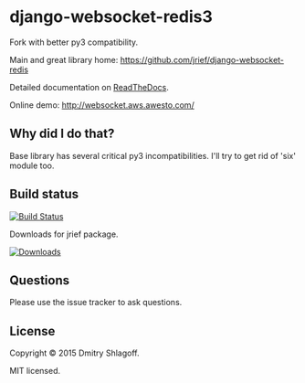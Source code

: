 django-websocket-redis3
======================

Fork with better py3 compatibility.

Main and great library home: https://github.com/jrief/django-websocket-redis

Detailed documentation on [ReadTheDocs](http://django-websocket-redis.readthedocs.org/en/latest/).

Online demo: http://websocket.aws.awesto.com/

Why did I do that?
------------------

Base library has several critical py3 incompatibilities. I'll try to get rid of 'six' module too.

Build status
------------

[![Build Status](https://travis-ci.org/0nkery/django-websocket-redis3.png?branch=master)](https://travis-ci.org/0nkery/django-websocket-redis3)

Downloads for jrief package.

[![Downloads](http://img.shields.io/pypi/dm/django-websocket-redis.svg?style=flat-square)](https://pypi.python.org/pypi/django-websocket-redis/)

Questions
---------
Please use the issue tracker to ask questions.

License
-------
Copyright &copy; 2015 Dmitry Shlagoff.

MIT licensed.
